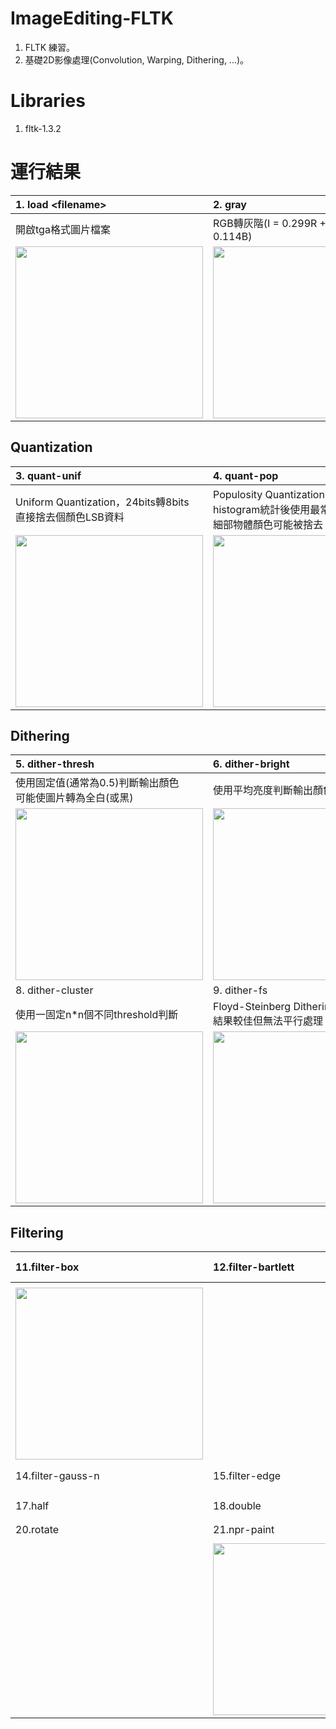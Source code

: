# ImageEditing-FLTK

1. FLTK 練習。  
2. 基礎2D影像處理(Convolution, Warping, Dithering, ...)。  

# Libraries
 1. fltk-1.3.2

# 運行結果
|  1. load \<filename\> | 2. gray |
| :- | :- | 
| 開啟tga格式圖片檔案 | RGB轉灰階(I = 0.299R + 0.587G + 0.114B) |
| <img src="https://i.imgur.com/UcbCWYJ.png" width="300" height="275" /> | <img src="https://i.imgur.com/Cf2uCGd.png" width="300" height="275" /> |
## Quantization  
|  3. quant-unif | 4. quant-pop | 
| :- | :- |
| Uniform Quantization，24bits轉8bits<br>直接捨去個顏色LSB資料 | Populosity Quantization，24bits轉8bits<br>histogram統計後使用最常出現顏色，<br>細部物體顏色可能被捨去 |
| <img src="https://i.imgur.com/XWY9W5Q.png" width="300" height="275" /> | <img src="https://i.imgur.com/pBCKPvI.png" width="300" height="275" /> |
## Dithering  
|  5. dither-thresh | 6. dither-bright | 7. dither-rand |
| :- | :- | :- |
| 使用固定值(通常為0.5)判斷輸出顏色<br>可能使圖片轉為全白(或黑) | 使用平均亮度判斷輸出顏色 | 使用uniform(-0.2, 0.2)判斷輸出顏色，<br>過深(淺)部分變化無法保留 |
| <img src="https://i.imgur.com/mUbIvsj.png" width="300" height="275" /> | <img src="https://i.imgur.com/HIn81q7.png" width="300" height="275" /> | <img src="https://i.imgur.com/n4ArUZx.png" width="300" height="275" /> |
|  8. dither-cluster | 9. dither-fs | 10. dither-color  |
| 使用一固定n\*n個不同threshold判斷 | Floyd-Steinberg Dithering<br>結果較佳但無法平行處理 | Floyd-Steinberg，24bits轉8bits |
| <img src="https://i.imgur.com/AT043Xt.png" width="300" height="275" /> | <img src="https://i.imgur.com/hqMypJi.pngg" width="300" height="275" /> | <img src="https://i.imgur.com/XDrlYwa.png" width="300" height="275" /> |

## Filtering
|  11.filter-box | 12.filter-bartlett | 13.filter-gauss |
| :- | :- | :- |
|  |  |  |
| <img src="https://i.imgur.com/FDYLGTc.png" width="300" height="275" /> |  |  |
|  14.filter-gauss-n <kernel size> | 15.filter-edge | 16.filter-enhance |
|  |  |  |
|  |  |  |
|  17.half | 18.double | 19.scale <n> |
|  |  |  |
|  |  |  |
|  20.rotate <n> | 21.npr-paint | 19.scale <n> |
|  |  |  |
|  | <img src="https://i.imgur.com/iezFnhY.png" width="300" height="275" /> |  |
